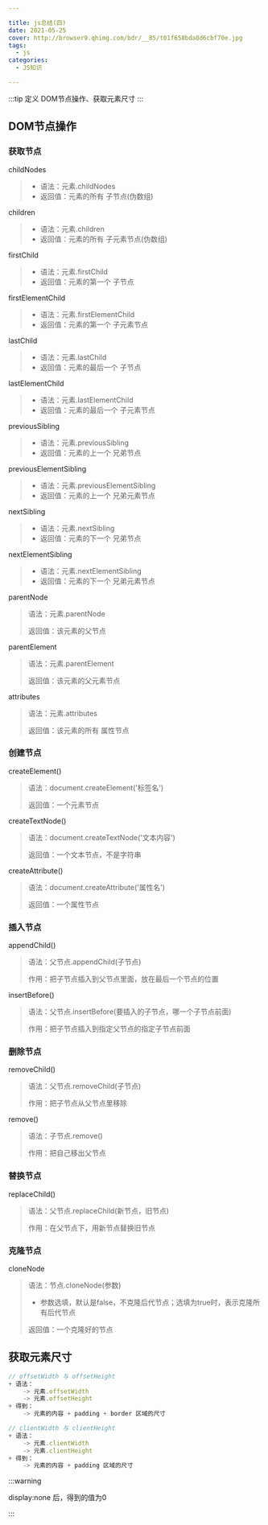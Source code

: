 ```yaml
---

title: js总结(四)
date: 2021-05-25
cover: http://browser9.qhimg.com/bdr/__85/t01f658bda8d6cbf70e.jpg
tags:
  - js
categories:
  - JS知识

---
```


:::tip 定义
DOM节点操作、获取元素尺寸
:::
<!-- more -->

## DOM节点操作

### 获取节点

childNodes

>  + 语法：元素.childNodes
>  + 返回值：元素的所有 子节点(伪数组)

children

>  + 语法：元素.children
>  + 返回值：元素的所有 子元素节点(伪数组)

firstChild

>  + 语法：元素.firstChild
>  + 返回值：元素的第一个 子节点

firstElementChild

>  + 语法：元素.firstElementChild
>  + 返回值：元素的第一个 子元素节点

lastChild

>  + 语法：元素.lastChild
>  + 返回值：元素的最后一个 子节点

lastElementChild

>  + 语法：元素.lastElementChild
>  + 返回值：元素的最后一个 子元素节点

previousSibling

>  + 语法：元素.previousSibling
>  + 返回值：元素的上一个 兄弟节点

previousElementSibling

>  + 语法：元素.previousElementSibling
>  + 返回值：元素的上一个 兄弟元素节点

nextSibling

>  + 语法：元素.nextSibling
>  + 返回值：元素的下一个 兄弟节点

nextElementSibling

>  + 语法：元素.nextElementSibling
>  + 返回值：元素的下一个 兄弟元素节点

parentNode

> 语法：元素.parentNode
>
> 返回值：该元素的父节点

parentElement

> 语法：元素.parentElement
>
> 返回值：该元素的父元素节点

attributes

> 语法：元素.attributes
>
> 返回值：该元素的所有 属性节点

### 创建节点

createElement()

> 语法：document.createElement('标签名')
>
> 返回值：一个元素节点

createTextNode()

> 语法：document.createTextNode('文本内容')
>
> 返回值：一个文本节点，不是字符串

createAttribute()

> 语法：document.createAttribute('属性名')
>
> 返回值：一个属性节点

### 插入节点

appendChild()

> 语法：父节点.appendChild(子节点)
>
> 作用：把子节点插入到父节点里面，放在最后一个节点的位置

insertBefore()

> 语法：父节点.insertBefore(要插入的子节点，哪一个子节点前面)
>
> 作用：把子节点插入到指定父节点的指定子节点前面

### 删除节点

removeChild()

> 语法：父节点.removeChild(子节点)
>
> 作用：把子节点从父节点里移除

remove()

> 语法：子节点.remove()
>
> 作用：把自己移出父节点

### 替换节点

replaceChild()

> 语法：父节点.replaceChild(新节点，旧节点)
>
> 作用：在父节点下，用新节点替换旧节点

### 克隆节点

cloneNode

> 语法：节点.cloneNode(参数)
>
> + 参数选填，默认是false，不克隆后代节点；选填为true时，表示克隆所有后代节点
>
> 返回值：一个克隆好的节点

## 获取元素尺寸

```javascript
// offsetWidth 与 offsetHeight
+ 语法：
	-> 元素.offsetWidth
	-> 元素.offsetHeight
+ 得到：
	-> 元素的内容 + padding + border 区域的尺寸

// clientWidth 与 clientHeight
+ 语法：
	-> 元素.clientWidth
	-> 元素.clientHeight
+ 得到：
	-> 元素的内容 + padding 区域的尺寸  
```

:::warning

display:none  后，得到的值为0

:::

